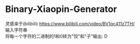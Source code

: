 # Binary-Xiaopin-Generator
灵感来于(bilibili)   https://www.bilibili.com/video/BV1qc411z7TH/  
输入字符串  
将每一个字符的二进制的1和0转为"饺"和"子"输出: D  
